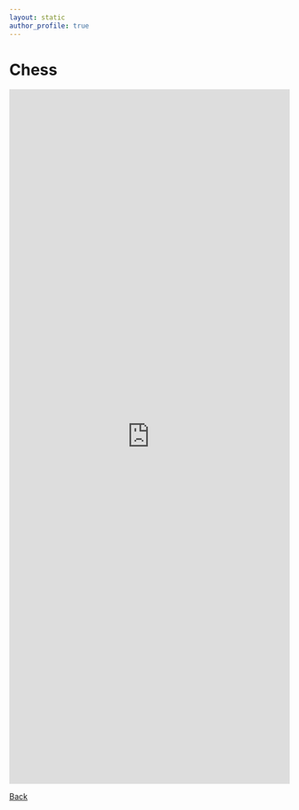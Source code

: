 ```yaml
---
layout: static
author_profile: true
---
```


# Chess

<iframe frameborder="0" width="100%" height="1250px" src="https://repl.it/NbWv/12?lite=true"></iframe>

[Back](/command-line-games)
